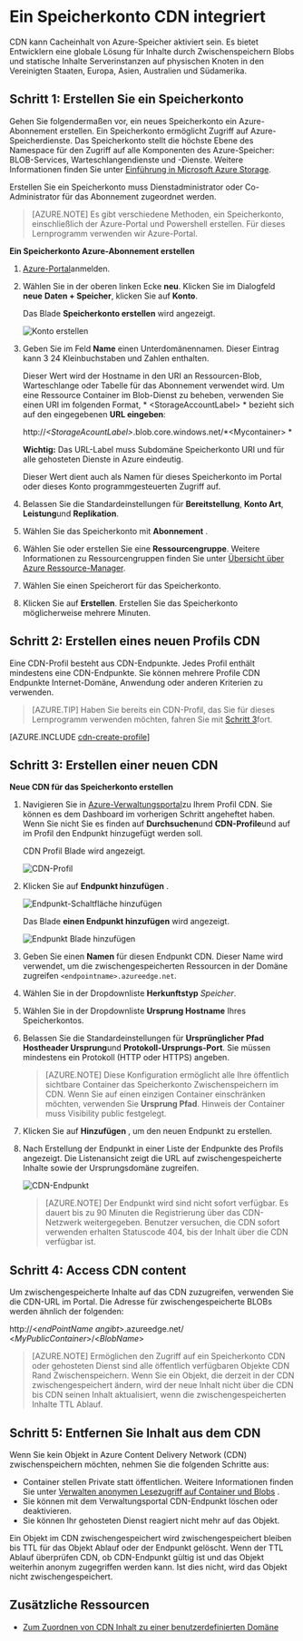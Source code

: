<properties
    pageTitle="Ein Speicherkonto CDN integrieren | Microsoft Azure"
    description="Informationen Sie zum Azure Content Delivery Network (CDN), breitbandige Inhalte durch Zwischenspeichern Blobs von Azure-Speicher verwenden."
    services="cdn"
    documentationCenter=""
    authors="camsoper"
    manager="erikre"
    editor=""/>

<tags
    ms.service="cdn"
    ms.workload="tbd"
    ms.tgt_pltfrm="na"
    ms.devlang="na"
    ms.topic="article"
    ms.date="07/28/2016"
    ms.author="casoper"/>


# <a name="integrate-a-storage-account-with-cdn"></a>Ein Speicherkonto CDN integriert

CDN kann Cacheinhalt von Azure-Speicher aktiviert sein. Es bietet Entwicklern eine globale Lösung für Inhalte durch Zwischenspeichern Blobs und statische Inhalte Serverinstanzen auf physischen Knoten in den Vereinigten Staaten, Europa, Asien, Australien und Südamerika.


## <a name="step-1-create-a-storage-account"></a>Schritt 1: Erstellen Sie ein Speicherkonto

Gehen Sie folgendermaßen vor, ein neues Speicherkonto ein Azure-Abonnement erstellen. Ein Speicherkonto ermöglicht Zugriff auf Azure-Speicherdienste. Das Speicherkonto stellt die höchste Ebene des Namespace für den Zugriff auf alle Komponenten des Azure-Speicher: BLOB-Services, Warteschlangendienste und -Dienste. Weitere Informationen finden Sie unter [Einführung in Microsoft Azure Storage](../storage/storage-introduction.md).

Erstellen Sie ein Speicherkonto muss Dienstadministrator oder Co-Administrator für das Abonnement zugeordnet werden.

> [AZURE.NOTE] Es gibt verschiedene Methoden, ein Speicherkonto, einschließlich der Azure-Portal und Powershell erstellen.  Für dieses Lernprogramm verwenden wir Azure-Portal.  

**Ein Speicherkonto Azure-Abonnement erstellen**

1.  [Azure-Portal](https://portal.azure.com)anmelden.
2.  Wählen Sie in der oberen linken Ecke **neu**. Klicken Sie im Dialogfeld **neue** **Daten + Speicher**, klicken Sie auf **Konto**.

    Das Blade **Speicherkonto erstellen** wird angezeigt.

    ![Konto erstellen][create-new-storage-account]

4. Geben Sie im Feld **Name** einen Unterdomänennamen. Dieser Eintrag kann 3 24 Kleinbuchstaben und Zahlen enthalten.

    Dieser Wert wird der Hostname in den URI an Ressourcen-Blob, Warteschlange oder Tabelle für das Abonnement verwendet wird. Um eine Ressource Container im Blob-Dienst zu beheben, verwenden Sie einen URI im folgenden Format, * &lt;StorageAccountLabel&gt; * bezieht sich auf den eingegebenen **URL eingeben**:

    http://*&lt;StorageAcountLabel&gt;*.blob.core.windows.net/*&lt;Mycontainer&gt; *

    **Wichtig:** Das URL-Label muss Subdomäne Speicherkonto URI und für alle gehosteten Dienste in Azure eindeutig.

    Dieser Wert dient auch als Namen für dieses Speicherkonto im Portal oder dieses Konto programmgesteuerten Zugriff auf.

5. Belassen Sie die Standardeinstellungen für **Bereitstellung**, **Konto Art**, **Leistung**und **Replikation**. 

6. Wählen Sie das Speicherkonto mit **Abonnement** .

7. Wählen Sie oder erstellen Sie eine **Ressourcengruppe**.  Weitere Informationen zu Ressourcengruppen finden Sie unter [Übersicht über Azure Ressource-Manager](azure-resource-manager/resource-group-overview.md#resource-groups).

8. Wählen Sie einen Speicherort für das Speicherkonto.

8. Klicken Sie auf **Erstellen**. Erstellen Sie das Speicherkonto möglicherweise mehrere Minuten.


## <a name="step-2-create-a-new-cdn-profile"></a>Schritt 2: Erstellen eines neuen Profils CDN

Eine CDN-Profil besteht aus CDN-Endpunkte.  Jedes Profil enthält mindestens eine CDN-Endpunkte.  Sie können mehrere Profile CDN Endpunkte Internet-Domäne, Anwendung oder anderen Kriterien zu verwenden.

> [AZURE.TIP] Haben Sie bereits ein CDN-Profil, das Sie für dieses Lernprogramm verwenden möchten, fahren Sie mit [Schritt 3](#step-3-create-a-new-cdn-endpoint)fort.

[AZURE.INCLUDE [cdn-create-profile](../../includes/cdn-create-profile.md)]

## <a name="step-3-create-a-new-cdn-endpoint"></a>Schritt 3: Erstellen einer neuen CDN

**Neue CDN für das Speicherkonto erstellen**

1. Navigieren Sie in [Azure-Verwaltungsportal](https://portal.azure.com)zu Ihrem Profil CDN.  Sie können es dem Dashboard im vorherigen Schritt angeheftet haben.  Wenn Sie nicht Sie es finden auf **Durchsuchen**und **CDN-Profile**und auf im Profil den Endpunkt hinzugefügt werden soll.

    CDN Profil Blade wird angezeigt.

    ![CDN-Profil][cdn-profile-settings]

2. Klicken Sie auf **Endpunkt hinzufügen** .

    ![Endpunkt-Schaltfläche hinzufügen][cdn-new-endpoint-button]

    Das Blade **einen Endpunkt hinzufügen** wird angezeigt.

    ![Endpunkt Blade hinzufügen][cdn-add-endpoint]

3. Geben Sie einen **Namen** für diesen Endpunkt CDN.  Dieser Name wird verwendet, um die zwischengespeicherten Ressourcen in der Domäne zugreifen `<endpointname>.azureedge.net`.

4. Wählen Sie in der Dropdownliste **Herkunftstyp** *Speicher*.  

5. Wählen Sie in der Dropdownliste **Ursprung Hostname** Ihres Speicherkontos.

6. Belassen Sie die Standardeinstellungen für **Ursprünglicher Pfad** **Hostheader Ursprung**und **Protokoll-Ursprungs-Port**.  Sie müssen mindestens ein Protokoll (HTTP oder HTTPS) angeben.

    > [AZURE.NOTE] Diese Konfiguration ermöglicht alle Ihre öffentlich sichtbare Container das Speicherkonto Zwischenspeichern im CDN.  Wenn Sie auf einen einzigen Container einschränken möchten, verwenden Sie **Ursprung Pfad**.  Hinweis der Container muss Visibility public festgelegt.

7. Klicken Sie auf **Hinzufügen** , um den neuen Endpunkt zu erstellen.

8. Nach Erstellung der Endpunkt in einer Liste der Endpunkte des Profils angezeigt. Die Listenansicht zeigt die URL auf zwischengespeicherte Inhalte sowie der Ursprungsdomäne zugreifen.

    ![CDN-Endpunkt][cdn-endpoint-success]

    > [AZURE.NOTE] Der Endpunkt wird sind nicht sofort verfügbar.  Es dauert bis zu 90 Minuten die Registrierung über das CDN-Netzwerk weitergegeben. Benutzer versuchen, die CDN sofort verwenden erhalten Statuscode 404, bis der Inhalt über die CDN verfügbar ist.


## <a name="step-4-access-cdn-content"></a>Schritt 4: Access CDN content

Um zwischengespeicherte Inhalte auf das CDN zuzugreifen, verwenden Sie die CDN-URL im Portal. Die Adresse für zwischengespeicherte BLOBs werden ähnlich der folgenden:

http://<*endPointName angibt*\>.azureedge.net/ <*MyPublicContainer*\>/<*BlobName*\>

> [AZURE.NOTE] Ermöglichen den Zugriff auf ein Speicherkonto CDN oder gehosteten Dienst sind alle öffentlich verfügbaren Objekte CDN Rand Zwischenspeichern. Wenn Sie ein Objekt, die derzeit in der CDN zwischengespeichert ändern, wird der neue Inhalt nicht über die CDN bis CDN seinen Inhalt aktualisiert, wenn die zwischengespeicherten Inhalte TTL Ablauf.

## <a name="step-5-remove-content-from-the-cdn"></a>Schritt 5: Entfernen Sie Inhalt aus dem CDN

Wenn Sie kein Objekt in Azure Content Delivery Network (CDN) zwischenspeichern möchten, nehmen Sie die folgenden Schritte aus:

-   Container stellen Private statt öffentlichen. Weitere Informationen finden Sie unter [Verwalten anonymen Lesezugriff auf Container und Blobs](../storage/storage-manage-access-to-resources.md) .
-   Sie können mit dem Verwaltungsportal CDN-Endpunkt löschen oder deaktivieren.
-   Sie können Ihr gehosteten Dienst reagiert nicht mehr auf das Objekt.

Ein Objekt im CDN zwischengespeichert wird zwischengespeichert bleiben bis TTL für das Objekt Ablauf oder der Endpunkt gelöscht. Wenn der TTL Ablauf überprüfen CDN, ob CDN-Endpunkt gültig ist und das Objekt weiterhin anonym zugegriffen werden kann. Ist dies nicht, wird das Objekt nicht zwischengespeichert.


## <a name="additional-resources"></a>Zusätzliche Ressourcen

-   [Zum Zuordnen von CDN Inhalt zu einer benutzerdefinierten Domäne](cdn-map-content-to-custom-domain.md)

[create-new-storage-account]: ./media/cdn-create-a-storage-account-with-cdn/CDN_CreateNewStorageAcct.png

[cdn-profile-settings]: ./media/cdn-create-a-storage-account-with-cdn/cdn-profile-settings.png
[cdn-new-endpoint-button]: ./media/cdn-create-a-storage-account-with-cdn/cdn-new-endpoint-button.png
[cdn-add-endpoint]: ./media/cdn-create-a-storage-account-with-cdn/cdn-add-endpoint.png
[cdn-endpoint-success]: ./media/cdn-create-a-storage-account-with-cdn/cdn-endpoint-success.png
